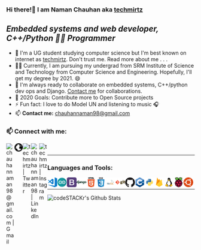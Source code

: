 ### Hi there!👋 I am Naman Chauhan aka [techmirtz](https://www.techmirtz.me)

## **_Embedded systems and web developer, C++/Python :man_technologist: Programmer_**

- 🔭 I'm a UG student studying computer science but I'm best known on internet as [techmirtz](https://www.techmirtz.me). Don't trust me. Read more about me . . . 
- :man_student: Currently, I am pursuing my undergrad from SRM Institute of Science and Technology from Computer Science and Engineering. Hopefully, I'll get my degree by 2021. :smile:
- 👯 I'm always ready to collaborate on embedded systems, C++/python dev ops and Django. [Contact me](https://www.techmirtz.me/contact/) for collaborations.
- 🥅 2020 Goals: Contribute more to Open Source projects
- ⚡ Fun fact: I love to do Model UN and listening to music :headphones:
- 📫 **Contact me:** [chauhannaman98@gmail.com](mailto:chauhannaman98@gmail.com)

### 📫 Connect with me:

[<img align="left" alt="chauhannaman98@gmail.com | Gmail" width="22px" src="https://cdn.jsdelivr.net/npm/simple-icons@3.3.0/icons/gmail.svg" />](mailto:chauhannaman98@gmail.com)
[<img align="left" alt="techmirtz.me" width="22px" src="https://raw.githubusercontent.com/iconic/open-iconic/master/svg/globe.svg" />](https://www.techmirtz.me)
[<img align="left" alt="techmirtz | Twitter" width="22px" src="https://cdn.jsdelivr.net/npm/simple-icons@v3/icons/twitter.svg" />](https://www.twitter.com/techmirtz)
[<img align="left" alt="chauhannaman98 | LinkedIn" width="22px" src="https://cdn.jsdelivr.net/npm/simple-icons@v3/icons/linkedin.svg" />](https://www.linkedin.com/in/chauhannaman98)
[<img align="left" alt="techmirtz | Instagram" width="22px" src="https://cdn.jsdelivr.net/npm/simple-icons@v3/icons/instagram.svg" />](https://www.instagram.com/techmirtz)

<br>

---

### Languages and Tools:

[<img align="left" alt="Visual Studio Code" width="26px" src="https://raw.githubusercontent.com/github/explore/80688e429a7d4ef2fca1e82350fe8e3517d3494d/topics/visual-studio-code/visual-studio-code.png" />](https://code.visualstudio.com/)
[<img align="left" alt="Arduino" width="26px" src="https://raw.githubusercontent.com/github/explore/80688e429a7d4ef2fca1e82350fe8e3517d3494d/topics/arduino/arduino.png" />](https://www.arduino.cc/)
[<img align="left" alt="Bootstrap" width="26px" src="https://raw.githubusercontent.com/github/explore/80688e429a7d4ef2fca1e82350fe8e3517d3494d/topics/bootstrap/bootstrap.png" />](https://getbootstrap.com/)
[<img align="left" alt="Django" width="26px" src="https://raw.githubusercontent.com/github/explore/80688e429a7d4ef2fca1e82350fe8e3517d3494d/topics/django/django.png" />](https://www.djangoproject.com/)
[<img align="left" alt="HTML5" width="26px" src="https://raw.githubusercontent.com/github/explore/80688e429a7d4ef2fca1e82350fe8e3517d3494d/topics/html/html.png" />](https://html.com/)
[<img align="left" alt="CSS3" width="26px" src="https://raw.githubusercontent.com/github/explore/80688e429a7d4ef2fca1e82350fe8e3517d3494d/topics/css/css.png" />](https://developer.mozilla.org/en-US/docs/Web/CSS)
[<img align="left" alt="MySQL" width="26px" src="https://raw.githubusercontent.com/github/explore/80688e429a7d4ef2fca1e82350fe8e3517d3494d/topics/mysql/mysql.png" />](https://www.mysql.com/)
[<img align="left" alt="Git" width="26px" src="https://raw.githubusercontent.com/github/explore/80688e429a7d4ef2fca1e82350fe8e3517d3494d/topics/git/git.png" />](https://git-scm.com/)
[<img align="left" alt="GitHub" width="26px" src="https://raw.githubusercontent.com/github/explore/78df643247d429f6cc873026c0622819ad797942/topics/github/github.png" />](https://github.com/git)
[<img align="left" alt="C++" width="26px" src="https://raw.githubusercontent.com/github/explore/80688e429a7d4ef2fca1e82350fe8e3517d3494d/topics/cpp/cpp.png" />](http://www.cplusplus.com/doc/tutorial/)
[<img align="left" alt="Python" width="26px" src="https://raw.githubusercontent.com/github/explore/80688e429a7d4ef2fca1e82350fe8e3517d3494d/topics/python/python.png" />](https://www.python.org/)
[<img align="left" alt="Firebase" width="26px" src="https://raw.githubusercontent.com/github/explore/80688e429a7d4ef2fca1e82350fe8e3517d3494d/topics/firebase/firebase.png" />](https://firebase.google.com/)
[<img align="left" alt="Linux" width="26px" src="https://raw.githubusercontent.com/github/explore/80688e429a7d4ef2fca1e82350fe8e3517d3494d/topics/linux/linux.png" />](https://www.linux.org/)
[<img align="left" alt="Raspberry Pi" width="26px" src="https://raw.githubusercontent.com/github/explore/80688e429a7d4ef2fca1e82350fe8e3517d3494d/topics/raspberry-pi/raspberry-pi.png" />](https://www.raspberrypi.org/)
[<img align="left" alt="Ubuntu" width="26px" src="https://raw.githubusercontent.com/github/explore/80688e429a7d4ef2fca1e82350fe8e3517d3494d/topics/ubuntu/ubuntu.png" />](https://ubuntu.com/)

<br>

---

<img alt="codeSTACKr's Github Stats" src="https://github-readme-stats.vercel.app/api?username=chauhannaman98&show_icons=true&hide_border=true" />
